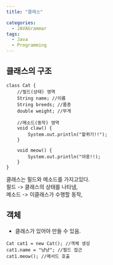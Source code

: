 ```yaml
---
title: "클래스"

categories:
  - JAVAGrammar
tags:
  - Java 
  - Programming
---
```

## 클래스의 구조  
~~~
class Cat {
	//필드(상태) 영역
	String name; //이름
	String breeds; //품종
	double weight; //무게

	//메소드(동작) 영역
	void claw() {
		System.out.println("할퀴기!!");
	}

	void meow() {
		System.out.println("야옹!!);
	}
}
~~~
클래스는 필드와 메소드를 가지고있다.  
필드 -> 클래스의 상태를 나타냄,  
메소드 -> 이클래스가 수행할 동작,  

## 객체  
- 클래스가 있어야 만들 수 있음.

~~~
Cat cat1 = new Cat(); //객체 생성
cat1.name = "냥냥"; //필드 접근
cat1.meow(); //메서드 호출
~~~